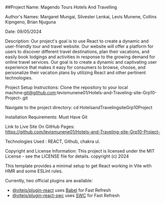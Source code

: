 ##Project Name: 
Magendo Tours Hotels And Travelling

Author's Names: 
Margaret Mungai,
Silvester Lenkai,
Levis Munene,
Collins Kipngeno,
Brian Njuguna

Date:
09/05/2024

Description:
Our project's goal is to use React to create a dynamic and user-friendly tour and travel website. Our website will offer a platform for users to discover different travel destinations, plan their vacations, and easily book lodgings and activities in response to the growing demand for online travel services. Our goal is to create a dynamic and captivating user experience that makes it easy for consumers to browse, choose, and personalize their vacation plans by utilizing React and other pertinent technologies.

Project Setup Instructions:
Clone the repository to your local machine:git@github.com:levismunene01/Hotels-and-Traveling-site-Grp10-Project-.git 

Navigate to the project directory: cd HotelsandTravelingsiteGrp10Project

Installation Requirements:
Must Have Git

Link to Live Site On GitHub Pages:
https://github.com/levismunene01/Hotels-and-Traveling-site-Grp10-Project-

Technologies Used :
REACT,
Github,
chakra ul.


Copyright and License Information: This project is licensed under the MIT License - see the LICENSE file for details. copyright (c) 2024

This template provides a minimal setup to get React working in Vite with HMR and some ESLint rules.

Currently, two official plugins are available:

- [@vitejs/plugin-react](https://github.com/vitejs/vite-plugin-react/blob/main/packages/plugin-react/README.md) uses [Babel](https://babeljs.io/) for Fast Refresh
- [@vitejs/plugin-react-swc](https://github.com/vitejs/vite-plugin-react-swc) uses [SWC](https://swc.rs/) for Fast Refresh
